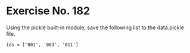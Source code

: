 # Exercise No. 182

Using the pickle built-in module, save the following list to the data.pickle file.


    ids = ['001', '003', '011']


